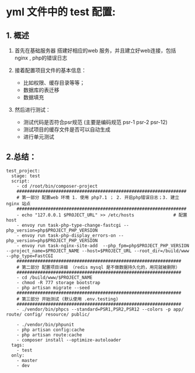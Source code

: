 # yml 文件中的 test 配置:
## 1. 概述
1. 首先在基础服务器 搭建好相应的web 服务，并且建立好web连接，包括 nginx , php的错误日志

2. 接着配置项目文件的基本信息：
    * 比如权限、缓存目录等等；
    * 数据库的表迁移
    * 数据填充

3. 然后进行测试：
    * 测试代码是否符合psr规范 (主要是编码规范 psr-1 psr-2 psr-12)
    * 测试项目的缓存文件是否可以自动生成
    * 进行单元测试

## 2.总结：
```
test_project:
  stage: test
  script:
    - cd /root/bin/composer-project
    #################################################################
    # 第一部分 配置web 环境 1. 使用 php7.1 ； 2. 开启php错误日志；3. 建立nginx 站点
    #################################################################
    - echo "127.0.0.1 $PROJECT_URL" >> /etc/hosts               # 配置 host
    - envoy run task-php-type-change-fastcgi --php_version=php$PROJECT_PHP_VERSION
    - envoy run task-php-display_errors-on --php_version=php$PROJECT_PHP_VERSION
    - envoy run task-nginx-site-add  --php_fpm=php$PROJECT_PHP_VERSION --project_name=$PROJECT_NAME --host=$PROJECT_URL --root_dir=/build/www --php_type=FastCGI
    ###############################################################
    # 第二部分 配置项目详细 （redis mysql 是不做数据持久化的，用完就被删除）
    ###############################################################
    - cd /build/www/$PROJECT_NAME
    - chmod -R 777 storage bootstrap
    - php artisan migrate --seed
    ###############################################################
    # 第三部分 开始测试 (默认使用 .env.testing)
    ###############################################################
    - ./vendor/bin/phpcs --standard=PSR1,PSR2,PSR12 --colors -p app/ route/ config/ resource/ public/
    
    - ./vendor/bin/phpunit
    - php artisan config:cache
    - php artisan route:cache
    - composer install --optimize-autoloader
  tags:
    - test
  only:
    - master
    - dev
```